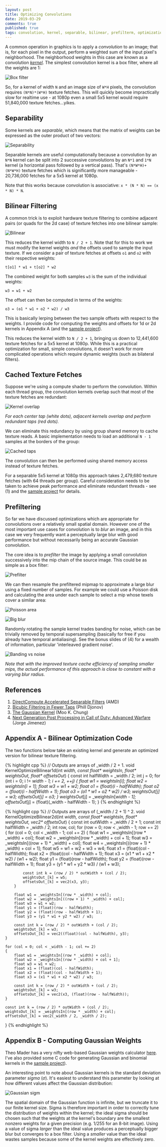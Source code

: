 ```yaml
---
layout: post
title: Optimizing Convolutions
date: 2019-03-29
comments: true
published: true
tags: convolution, kernel, separable, bilinear, prefilterm, optimization, blur, gaussian, binomial
---
```


A common operation in graphics is to apply a _convolution_ to an image; that is, for each pixel in the output, perform a weighted sum of the input pixel's neighborhood. The neighborhood weights in this case are known as a convolution [_kernel_](https://en.wikipedia.org/wiki/Kernel_(image_processing)). The simplest convolution kernel is a box filter, where all the weights are 1:

![Box filter](/images/optimizing-convolutions/box_filter.png)

So, for a kernel of width `N` and an image size of `W*H` pixels, the convolution requires `(N*N)*(W*H)` texture fetches. This will quickly become impractically slow for realtime use - at 1080p even a small 5x5 kernel would require 51,840,000 texture fetches...yikes.

## Separability ##

Some kernels are _separable_, which means that the matrix of weights can be expressed as the outer product of two vectors:

![Separability](/images/optimizing-convolutions/separability.png)

Separable kernels are useful computationally because a convolution by an `N*N` kernel can be split into 2 successive convolutions by an `N*1` and `1*N` kernel (a horizontal pass followed by a vertical pass). That's `(N*W*H)+(N*W*H)` texture fetches which is significantly more manageable - 20,736,000 fetches for a 5x5 kernel at 1080p.

Note that this works because convolution is associative: `x * (N * N) == (x * N) * N`.

## Bilinear Filtering ##

A common trick is to exploit hardware texture filtering to combine adjacent pairs (or quads for the 2d case) of texture fetches into one bilinear sample:

![Bilinear](/images/optimizing-convolutions/bilinear.png)

This reduces the kernel width to `N / 2 + 1`. Note that for this to work we must modify the kernel weights _and_ the offsets used to sample the input texture. If we consider a pair of texture fetches at offsets `o1` and `o2` with their respective weights:

`t[o1] * w1 + t[o2] * w2`

The combined weight for both samples `w3` is the sum of the individual weights:

`w3 = w1 + w2`

The offset can then be computed in terms of the weights:

`o3 = (o1 * w1 + o2 * w2) / w3`

This is basically lerping between the two sample offsets with respect to the weights. I provide code for computing the weights and offsets for 1d or 2d kernels in Appendix A (and the [sample project](https://github.com/john-chapman/GfxSamples/blob/master/src/Convolution/Convolution.cpp)).

This reduces the kernel width to `N / 2 + 1`, bringing us down to 12,441,600 texture fetches for a 5x5 kernel at 1080p. While this is a practical optimization for small, simple convolutions, it doesn't work for more complicated operations which require dynamic weights (such as bilateral filters).  

## Cached Texture Fetches ##

Suppose we're using a compute shader to perform the convolution. Within each thread group, the convolution kernels overlap such that most of the texture fetches are redundant:

![Kernel overlap](/images/optimizing-convolutions/kernel_overlap.png)

_For each center tap (white dots), adjacent kernels overlap and perform redundant taps (red dots)._

We can eliminate this redundancy by using group shared memory to cache texture reads. A basic implementation needs to load an additional `N - 1` samples at the borders of the group:

![Cached taps](/images/optimizing-convolutions/cached_taps.png)

The convolution can then be performed using shared memory access instead of texture fetches. 

For a separable 5x5 kernel at 1080p this approach takes 2,479,680 texture fetches (with 64 threads per group). Careful consideration needs to be taken to achieve peak performance and eliminate redundant threads - see (1) and the [sample project](https://github.com/john-chapman/GfxSamples/blob/master/data/Convolution/shaders/ConvolutionCached_cs.glsl) for details.

## Prefiltering ##

So far we have discussed optimizations which are appropriate for convolutions over a relatively small spatial domain. However one of the most important use cases for convolution is to _blur_ an image, and in this case we very frequently want a perceptually large blur with good performance but without necessarily being an accurate Gaussian convolution.

The core idea is to _prefilter_ the image by applying a small convolution successively into the mip chain of the source image. This could be as simple as a box filter:

![Prefilter](/images/optimizing-convolutions/prefilter.png)

We can then resample the prefiltered mipmap to approximate a large blur using a fixed number of samples. For example we could use a Poisson disk and calculating the area under each sample to select a mip whose texels cover a similar area:

![Poisson area](/images/optimizing-convolutions/poisson.png)

![Big blur](/images/optimizing-convolutions/big_blur.gif)

Randomly rotating the sample kernel trades banding for noise, which can be trivially removed by temporal supersampling (basically for free if you already have temporal antialiasing). See the bonus slides of (4) for a wealth of information, particular 'interleaved gradient noise'.

![Banding vs noise](/images/optimizing-convolutions/banding_noise.gif)

_Note that with the improved texture cache efficiency of sampling smaller mips, the actual performance of this approach is close to constant with a varying blur radius._


## References ##

1. [DirectCompute Accelerated Separable Filters](https://developer.amd.com/wordpress/media/2012/10/DirectCompute%20Accelerated%20Separable%20Filters.pps) (AMD)
2. [Bicubic Filtering in Fewer Taps](http://vec3.ca/bicubic-filtering-in-fewer-taps/) (Phill Djonov)
3. [The Gaussian Kernel](http://www.stat.wisc.edu/~mchung/teaching/MIA/reading/diffusion.gaussian.kernel.pdf) (Moo K. Chung)
4. [Next Generation Post Processing in Call of Duty: Advanced Warfare](http://www.iryoku.com/next-generation-post-processing-in-call-of-duty-advanced-warfare) (Jorge Jimenez)

## Appendix A - Bilinear Optimization Code ##

The two functions below take an existing kernel and generate an optimized version for bilinear texture filtering.

{% highlight cpp %}
// Outputs are arrays of _width / 2 + 1.
void KernelOptimizeBilinear1d(int _width, const float* _weightsIn, float* weightsOut_, float* offsetsOut_)
{
	const int halfWidth = _width / 2;
	int j = 0;
	for (int i = 0; i != _width - 1; i += 2, ++j) 
	{
		float w1 = _weightsIn[i];
		float w2 = _weightsIn[i + 1];
		float w3 = w1 + w2;
		float o1 = (float)(i - halfWidth);
		float o2 = (float)(i - halfWidth + 1);
		float o3 = (o1 * w1 + o2 * w2) / w3;
		weightsOut_[j] = w3;
		offsetsOut_[j] = o3;
	}
	weightsOut_[j] = _weightsIn[_width - 1];
	offsetsOut_[j] = (float)(_width - halfWidth - 1);
}
{% endhighlight %}

{% highlight cpp %}
// Outputs are arrays of (_width / 2 + 1) ^ 2.
void KernelOptimizeBilinear2d(int _width, const float* _weightsIn, float* weightsOut_, vec2* offsetsOut_)
{
	const int outWidth  = _width / 2 + 1;
	const int halfWidth = _width / 2;
	int row, col;
	for (row = 0; row < _width - 1; row += 2) 
	{
		for (col = 0; col < _width - 1; col += 2) 
		{
			float w1 = _weightsIn[(row * _width) + col];
			float w2 = _weightsIn[(row * _width) + col + 1];
			float w3 = _weightsIn[((row + 1) * _width) + col];
			float w4 = _weightsIn[((row + 1) * _width) + col + 1];
			float w5 = w1 + w2 + w3 + w4;
			float x1 = (float)(col - halfWidth);
			float x2 = (float)(col - halfWidth + 1);
			float x3 = (x1 * w1 + x2 * w2) / (w1 + w2);
			float y1 = (float)(row - halfWidth);
			float y2 = (float)(row - halfWidth + 1);
			float y3 = (y1 * w1 + y2 * w3) / (w1 + w3);

			const int k = (row / 2) * outWidth + (col / 2);
			weightsOut_[k] = w5;
			offsetsOut_[k] = vec2(x3, y3);
		}

		float w1 = _weightsIn[(row * _width) + col];
		float w2 = _weightsIn[((row + 1) * _width) + col];
		float w3 = w1 + w2;
		float y1 = (float)(row - halfWidth);
		float y2 = (float)(row - halfWidth + 1);
		float y3 = (y1 * w1 + y2 * w2) / w3;

		const int k = (row / 2) * outWidth + (col / 2);
		weightsOut_[k] = w3;
		offsetsOut_[k] = vec2((float)(col - halfWidth), y3);
	}

	for (col = 0; col < _width - 1; col += 2) 
	{
		float w1 = _weightsIn[(row * _width) + col];
		float w2 = _weightsIn[(row * _width) + col + 1];
		float w3 = w1 + w2;
		float x1 = (float)(col - halfWidth);
		float x2 = (float)(col - halfWidth + 1);
		float x3 = (x1 * w1 + x2 * w2) / w3;

		const int k = (row / 2) * outWidth + (col / 2);
		weightsOut_[k] = w3;
		offsetsOut_[k] = vec2(x3, (float)(row - halfWidth));
	}

	const int k = (row / 2) * outWidth + (col / 2);
	weightsOut_[k] = _weightsIn[(row * _width) + col];
	offsetsOut_[k] = vec2(_width / 2, _width / 2);
}
{% endhighlight %}

## Appendix B - Computing Gaussian Weights ##

Theo Mader has a very nifty web-based Gaussian weights calculator [here](http://dev.theomader.com/gaussian-kernel-calculator/). I've also provided some C code for generating Gaussian and binomial kernels in the [sample project](https://github.com/john-chapman/GfxSamples/blob/master/src/Convolution/Convolution.cpp)).

An interesting point to note about Gaussian kernels is the standard deviation parameter _sigma_ (_σ_). It's easiest to understand this parameter by looking at how different values affect the Gaussian distribution:

![Gaussian sigm](/images/optimizing-convolutions/gaussian_sigma.gif)

The spatial domain of the Gaussian function is infinite, but we truncate it to our finite kernel size. Sigma is therefore important in order to correctly tune the distribution of weights within the kernel; the ideal sigma should be chosen such that the weights at the kernel's boundary are the smallest nonzero weights for a given precision (e.g. 1/255 for an 8-bit image). Using a value of sigma _larger_ than the ideal value produces a perceptually bigger blur but converges to a box filter. Using a _smaller_ value than the ideal wastes samples because some of the kernel weights are effectively zero.